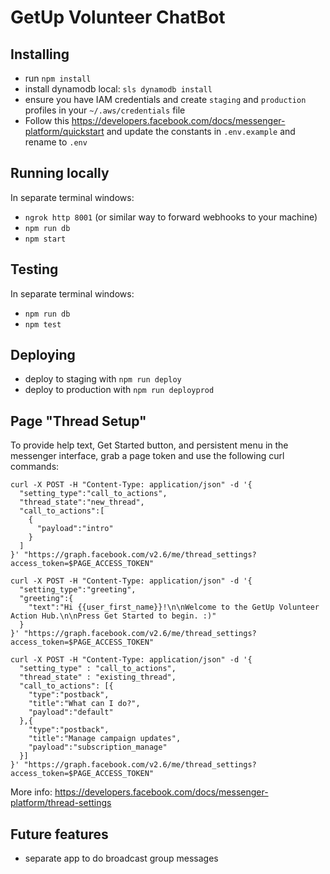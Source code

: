 # GetUp Volunteer ChatBot

## Installing

* run `npm install`
* install dynamodb local: `sls dynamodb install`
* ensure you have IAM credentials and create `staging` and `production` profiles in your `~/.aws/credentials` file
* Follow this https://developers.facebook.com/docs/messenger-platform/quickstart and update the constants in `.env.example` and rename to `.env`

## Running locally

In separate terminal windows:

* `ngrok http 8001` (or similar way to forward webhooks to your machine)
* `npm run db`
* `npm start`

## Testing

In separate terminal windows:

* `npm run db`
* `npm test`

## Deploying

* deploy to staging with `npm run deploy`
* deploy to production with `npm run deployprod`

## Page "Thread Setup"

To provide help text, Get Started button, and persistent menu in the messenger interface, grab a page token and use the following curl commands:

```
curl -X POST -H "Content-Type: application/json" -d '{
  "setting_type":"call_to_actions",
  "thread_state":"new_thread",
  "call_to_actions":[
    {
      "payload":"intro"
    }
  ]
}' "https://graph.facebook.com/v2.6/me/thread_settings?access_token=$PAGE_ACCESS_TOKEN"

curl -X POST -H "Content-Type: application/json" -d '{
  "setting_type":"greeting",
  "greeting":{
    "text":"Hi {{user_first_name}}!\n\nWelcome to the GetUp Volunteer Action Hub.\n\nPress Get Started to begin. :)"
  }
}' "https://graph.facebook.com/v2.6/me/thread_settings?access_token=$PAGE_ACCESS_TOKEN"

curl -X POST -H "Content-Type: application/json" -d '{
  "setting_type" : "call_to_actions",
  "thread_state" : "existing_thread",
  "call_to_actions": [{
    "type":"postback",
    "title":"What can I do?",
    "payload":"default"
  },{
    "type":"postback",
    "title":"Manage campaign updates",
    "payload":"subscription_manage"
  }]
}' "https://graph.facebook.com/v2.6/me/thread_settings?access_token=$PAGE_ACCESS_TOKEN"
```

More info: https://developers.facebook.com/docs/messenger-platform/thread-settings

## Future features

* separate app to do broadcast group messages
